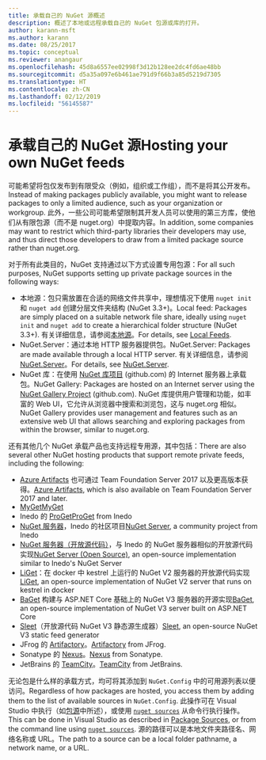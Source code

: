 ```yaml
---
title: 承载自己的 NuGet 源概述
description: 概述了本地或远程承载自己的 NuGet 包源或库的打开。
author: karann-msft
ms.author: karann
ms.date: 08/25/2017
ms.topic: conceptual
ms.reviewer: anangaur
ms.openlocfilehash: 45d8a6557ee02998f3d12b128ee2dc4fd6ae48bb
ms.sourcegitcommit: d5a35a097e6b461ae791d9f66b3a85d5219d7305
ms.translationtype: HT
ms.contentlocale: zh-CN
ms.lasthandoff: 02/12/2019
ms.locfileid: "56145587"
---
```

# <a name="hosting-your-own-nuget-feeds"></a><span data-ttu-id="3baa7-103">承载自己的 NuGet 源</span><span class="sxs-lookup"><span data-stu-id="3baa7-103">Hosting your own NuGet feeds</span></span>

<span data-ttu-id="3baa7-104">可能希望将包仅发布到有限受众（例如，组织或工作组），而不是将其公开发布。</span><span class="sxs-lookup"><span data-stu-id="3baa7-104">Instead of making packages publicly available, you might want to release packages to only a limited audience, such as your organization or workgroup.</span></span> <span data-ttu-id="3baa7-105">此外，一些公司可能希望限制其开发人员可以使用的第三方库，使他们从有限包源（而不是 nuget.org）中提取内容。</span><span class="sxs-lookup"><span data-stu-id="3baa7-105">In addition, some companies may want to restrict which third-party libraries their developers may use, and thus direct those developers to draw from a limited package source rather than nuget.org.</span></span>

<span data-ttu-id="3baa7-106">对于所有此类目的，NuGet 支持通过以下方式设置专用包源：</span><span class="sxs-lookup"><span data-stu-id="3baa7-106">For all such purposes, NuGet supports setting up private package sources in the following ways:</span></span>

- <span data-ttu-id="3baa7-107">本地源：包只需放置在合适的网络文件共享中，理想情况下使用 `nuget init` 和 `nuget add` 创建分层文件夹结构 (NuGet 3.3+)。</span><span class="sxs-lookup"><span data-stu-id="3baa7-107">Local feed: Packages are simply placed on a suitable network file share, ideally using `nuget init` and `nuget add` to create a hierarchical folder structure (NuGet 3.3+).</span></span> <span data-ttu-id="3baa7-108">有关详细信息，请参阅[本地源](../hosting-packages/local-feeds.md)。</span><span class="sxs-lookup"><span data-stu-id="3baa7-108">For details, see [Local Feeds](../hosting-packages/local-feeds.md).</span></span>
- <span data-ttu-id="3baa7-109">NuGet.Server：通过本地 HTTP 服务器提供包。</span><span class="sxs-lookup"><span data-stu-id="3baa7-109">NuGet.Server: Packages are made available through a local HTTP server.</span></span> <span data-ttu-id="3baa7-110">有关详细信息，请参阅 [NuGet.Server](../hosting-packages/nuget-server.md)。</span><span class="sxs-lookup"><span data-stu-id="3baa7-110">For details, see [NuGet.Server](../hosting-packages/nuget-server.md).</span></span>
- <span data-ttu-id="3baa7-111">NuGet 库：在使用 [NuGet 库项目](https://github.com/NuGet/NuGetGallery#build-and-run-the-gallery-in-arbitrary-number-easy-steps) (github.com) 的 Internet 服务器上承载包。</span><span class="sxs-lookup"><span data-stu-id="3baa7-111">NuGet Gallery: Packages are hosted on an Internet server using the [NuGet Gallery Project](https://github.com/NuGet/NuGetGallery#build-and-run-the-gallery-in-arbitrary-number-easy-steps) (github.com).</span></span> <span data-ttu-id="3baa7-112">NuGet 库提供用户管理和功能，如丰富的 Web UI，它允许从浏览器中搜索和浏览包，这与 nuget.org 相似。</span><span class="sxs-lookup"><span data-stu-id="3baa7-112">NuGet Gallery provides user management and features such as an extensive web UI that allows searching and exploring packages from within the browser, similar to nuget.org.</span></span>

<span data-ttu-id="3baa7-113">还有其他几个 NuGet 承载产品也支持远程专用源，其中包括：</span><span class="sxs-lookup"><span data-stu-id="3baa7-113">There are also several other NuGet hosting products that support remote private feeds, including the following:</span></span>

- <span data-ttu-id="3baa7-114">[Azure Artifacts](https://www.visualstudio.com/docs/package/nuget/publish) 也可通过 Team Foundation Server 2017 以及更高版本获得。</span><span class="sxs-lookup"><span data-stu-id="3baa7-114">[Azure Artifacts](https://www.visualstudio.com/docs/package/nuget/publish), which is also available on Team Foundation Server 2017 and later.</span></span>
- [<span data-ttu-id="3baa7-115">MyGet</span><span class="sxs-lookup"><span data-stu-id="3baa7-115">MyGet</span></span>](http://myget.org)
- <span data-ttu-id="3baa7-116">Inedo 的 [ProGet](http://inedo.com/proget)</span><span class="sxs-lookup"><span data-stu-id="3baa7-116">[ProGet](http://inedo.com/proget) from Inedo</span></span>
- <span data-ttu-id="3baa7-117">[NuGet 服务器](http://nugetserver.net/)，Inedo 的社区项目</span><span class="sxs-lookup"><span data-stu-id="3baa7-117">[NuGet Server](http://nugetserver.net/), a community project from Inedo</span></span>
- <span data-ttu-id="3baa7-118">[NuGet 服务器（开放源代码）](http://nuget-server.net)，与 Inedo 的 NuGet 服务器相似的开放源代码实现</span><span class="sxs-lookup"><span data-stu-id="3baa7-118">[NuGet Server (Open Source)](http://nuget-server.net), an open-source implementation similar to Inedo's NuGet Server</span></span>
- <span data-ttu-id="3baa7-119">[LiGet](https://github.com/ai-traders/liget)：在 docker 中 kestrel 上运行的 NuGet V2 服务器的开放源代码实现</span><span class="sxs-lookup"><span data-stu-id="3baa7-119">[LiGet](https://github.com/ai-traders/liget), an open-source implementation of NuGet V2 server that runs on kestrel in docker</span></span>
- <span data-ttu-id="3baa7-120">[BaGet](https://github.com/loic-sharma/BaGet) 构建与 ASP.NET Core 基础上的 NuGet V3 服务器的开源实现</span><span class="sxs-lookup"><span data-stu-id="3baa7-120">[BaGet](https://github.com/loic-sharma/BaGet), an open-source implementation of NuGet V3 server built on ASP.NET Core</span></span>
- <span data-ttu-id="3baa7-121">[Sleet](https://github.com/emgarten/sleet)（开放源代码 NuGet V3 静态源生成器）</span><span class="sxs-lookup"><span data-stu-id="3baa7-121">[Sleet](https://github.com/emgarten/sleet), an open-source NuGet V3 static feed generator</span></span>
- <span data-ttu-id="3baa7-122">JFrog 的 [Artifactory](https://www.jfrog.com/artifactory/)。</span><span class="sxs-lookup"><span data-stu-id="3baa7-122">[Artifactory](https://www.jfrog.com/artifactory/) from JFrog.</span></span>
- <span data-ttu-id="3baa7-123">Sonatype 的 [Nexus](http://www.sonatype.org/nexus/)。</span><span class="sxs-lookup"><span data-stu-id="3baa7-123">[Nexus](http://www.sonatype.org/nexus/) from Sonatype.</span></span>
- <span data-ttu-id="3baa7-124">JetBrains 的 [TeamCity](https://www.jetbrains.com/teamcity/)。</span><span class="sxs-lookup"><span data-stu-id="3baa7-124">[TeamCity](https://www.jetbrains.com/teamcity/) from JetBrains.</span></span>

<span data-ttu-id="3baa7-125">无论包是什么样的承载方式，均可将其添加到 `NuGet.Config` 中的可用源列表以便访问。</span><span class="sxs-lookup"><span data-stu-id="3baa7-125">Regardless of how packages are hosted, you access them by adding them to the list of available sources in `NuGet.Config`.</span></span> <span data-ttu-id="3baa7-126">此操作可在 Visual Studio 中执行（如[包源](../tools/package-manager-ui.md#package-sources)中所述），或使用 [`nuget sources`](../tools/cli-ref-sources.md) 从命令行执行操作。</span><span class="sxs-lookup"><span data-stu-id="3baa7-126">This can be done in Visual Studio as described in [Package Sources](../tools/package-manager-ui.md#package-sources), or from the command line using [`nuget sources`](../tools/cli-ref-sources.md).</span></span> <span data-ttu-id="3baa7-127">源的路径可以是本地文件夹路径名、网络名称或 URL。</span><span class="sxs-lookup"><span data-stu-id="3baa7-127">The path to a source can be a local folder pathname, a network name, or a URL.</span></span>
